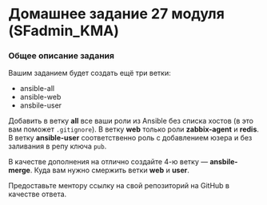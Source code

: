 # Домашнее задание 27 модуля (SFadmin_KMA)

### Общее описание задания

Вашим заданием будет создать ещё три ветки:

- ansible-all
- ansible-web
- ansbile-user

Добавить в ветку **all** все ваши роли из Ansible без списка хостов (в это вам поможет `.gitignore`).
В ветку **web** только роли **zabbix-agent** и **redis**.
В ветку **ansible-user** соответственно роль с добавлением юзера и без заливания в репу ключа `pub`.

В качестве дополнения на отлично создайте 4-ю ветку — **ansbile-merge**.
Куда вам нужно смержить ветки **web** и **user**.

Предоставьте ментору ссылку на свой репозиторий на GitHub в качестве ответа.